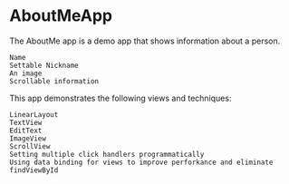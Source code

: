 # AboutMeApp
The AboutMe app is a demo app that shows information about a person.

    Name
    Settable Nickname
    An image
    Scrollable information

This app demonstrates the following views and techniques:

    LinearLayout
    TextView
    EditText
    ImageView
    ScrollView
    Setting multiple click handlers programmatically
    Using data binding for views to improve perforkance and eliminate findViewById
